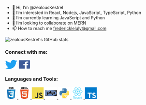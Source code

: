 - 👋 Hi, I’m @zealousKestrel
- 👀 I’m interested in React, Nodejs, JavaScript, TypeScript, Python
- 🌱 I’m currently learning JavaScript and Python
- 💞️ I’m looking to collaborate on MERN
- 📫 How to reach me frederickleluly@gmail.com

![zealousKestrel's GitHub stats](https://github-readme-stats.vercel.app/api?username=zealouskestrel&hide=contribs,prs)

<h3 align="left">Connect with me:</h3>
<p align="left">
<a href="https://twitter.com/zealouskestrel" target="blank"><img align="center" src="https://raw.githubusercontent.com/devicons/devicon/master/icons/twitter/twitter-original.svg" alt="zealouskestrel" height="30" width="40" /></a>
<a href="https://fb.com/zealouskestrel" target="blank"><img align="center" src="https://raw.githubusercontent.com/devicons/devicon/master/icons/facebook/facebook-plain.svg" alt="zealouskestrel" height="30" width="40" /></a>
</p>

<h3 align="left">Languages and Tools:</h3>
<p align="left"> <a href="https://developer.android.com" target="_blank"> <a href="https://www.w3schools.com/css/" target="_blank"> <img src="https://raw.githubusercontent.com/devicons/devicon/master/icons/css3/css3-original-wordmark.svg" alt="css3" width="40" height="40"/> </a> <a href="https://www.w3.org/html/" target="_blank"> <img src="https://raw.githubusercontent.com/devicons/devicon/master/icons/html5/html5-original-wordmark.svg" alt="html5" width="40" height="40"/> </a> <a href="https://developer.mozilla.org/en-US/docs/Web/JavaScript" target="_blank"> <img src="https://raw.githubusercontent.com/devicons/devicon/master/icons/javascript/javascript-original.svg" alt="javascript" width="40" height="40"/> <a href="https://www.php.net" target="_blank"> <img src="https://raw.githubusercontent.com/devicons/devicon/master/icons/php/php-original.svg" alt="php" width="40" height="40"/> </a> <a href="https://www.python.org" target="_blank"> <img src="https://raw.githubusercontent.com/devicons/devicon/master/icons/python/python-original.svg" alt="python" width="40" height="40"/> </a> <a href="https://reactjs.org/" target="_blank"> <img src="https://raw.githubusercontent.com/devicons/devicon/master/icons/react/react-original-wordmark.svg" alt="react" width="40" height="40"/> </a> <a href="https://www.typescriptlang.org/" target="_blank"> <img src="https://raw.githubusercontent.com/devicons/devicon/master/icons/typescript/typescript-original.svg" alt="typescript" width="40" height="40"/> </a> </p>

<!---
zealousKestrel/zealousKestrel is a ✨ special ✨ repository because its `README.md` (this file) appears on your GitHub profile.
You can click the Preview link to take a look at your changes.
--->
